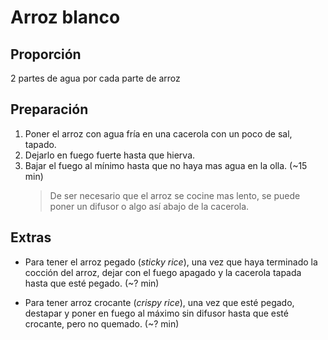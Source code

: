 Arroz blanco
============

Proporción
----------

2 partes de agua por cada parte de arroz

Preparación
-----------

1. Poner el arroz con agua fría en una cacerola con un poco de sal, tapado.
2. Dejarlo en fuego fuerte hasta que hierva.
3. Bajar el fuego al mínimo hasta que no haya mas agua en la olla. (~15 min)
    > De ser necesario que el arroz se cocine mas lento, se puede poner un difusor o algo así abajo de la cacerola.

Extras
------

- Para tener el arroz pegado (_sticky rice_), una vez que haya terminado la cocción del arroz, dejar con el fuego apagado y la cacerola tapada hasta que esté pegado. (~? min)

- Para tener arroz crocante (_crispy rice_), una vez que esté pegado, destapar y poner en fuego al máximo sin difusor hasta que esté crocante, pero no quemado. (~? min)
